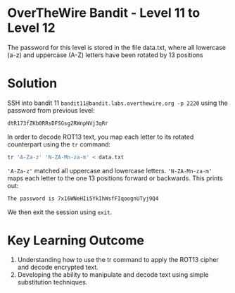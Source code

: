 # OverTheWire Bandit - Level 11 to Level 12
The password for this level is stored in the file data.txt, where all lowercase (a-z) and uppercase (A-Z) letters have been rotated by 13 positions
# Solution
SSH into bandit 11 `bandit11@bandit.labs.overthewire.org -p 2220` using the password from previous level:

```bash
dtR173fZKb0RRsDFSGsg2RWnpNVj3qRr
```
In order to decode ROT13 text, you map each letter to its rotated counterpart using the `tr` command:
```bash
tr 'A-Za-z' 'N-ZA-Mn-za-m' < data.txt
```
`'A-Za-z'` matched all uppercase and lowercase letters. `'N-ZA-Mn-za-m'` maps each letter to the one 13 positions forward or backwards. This prints out:

```bash
The password is 7x16WNeHIi5YkIhWsfFIqoognUTyj9Q4
```
We then exit the session using `exit`.
# Key Learning Outcome
1. Understanding how to use the tr command to apply the ROT13 cipher and decode encrypted text.
2. Developing the ability to manipulate and decode text using simple substitution techniques.
